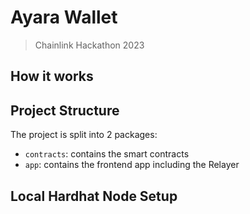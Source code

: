 # Ayara Wallet

> Chainlink Hackathon 2023

## How it works

## Project Structure

The project is split into 2 packages:

- `contracts`: contains the smart contracts
- `app`: contains the frontend app including the Relayer

## Local Hardhat Node Setup
